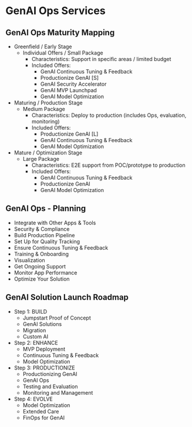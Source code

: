 # GenAI Ops Services
## GenAI Ops Maturity Mapping
- Greenfield / Early Stage
  - Individual Offers / Small Package
    - Characteristics: Support in specific areas / limited budget
    - Included Offers:
      - GenAI Continuous Tuning & Feedback
      - Productionize GenAI [S]
      - GenAI Security Accelerator
      - GenAI MVP Launchpad
      - GenAI Model Optimization
- Maturing / Production Stage
  - Medium Package
    - Characteristics: Deploy to production (includes Ops, evaluation, monitoring)
    - Included Offers:
      - Productionize GenAI [L]
      - GenAI Continuous Tuning & Feedback
      - GenAI Model Optimization
- Mature / Optimization Stage
  - Large Package
    - Characteristics: E2E support from POC/prototype to production
    - Included Offers:
      - GenAI Continuous Tuning & Feedback
      - Productionize GenAI
      - GenAI Model Optimization
## GenAI Ops - Planning
- Integrate with Other Apps & Tools
- Security & Compliance
- Build Production Pipeline
- Set Up for Quality Tracking
- Ensure Continuous Tuning & Feedback
- Training & Onboarding
- Visualization
- Get Ongoing Support
- Monitor App Performance
- Optimize Your Solution
## GenAI Solution Launch Roadmap
- Step 1: BUILD
  - Jumpstart Proof of Concept
  - GenAI Solutions
  - Migration
  - Custom AI
- Step 2: ENHANCE
  - MVP Deployment
  - Continuous Tuning & Feedback
  - Model Optimization
- Step 3: PRODUCTIONIZE
  - Productionizing GenAI
  - GenAI Ops
  - Testing and Evaluation
  - Monitoring and Management
- Step 4: EVOLVE
  - Model Optimization
  - Extended Care
  - FinOps for GenAI